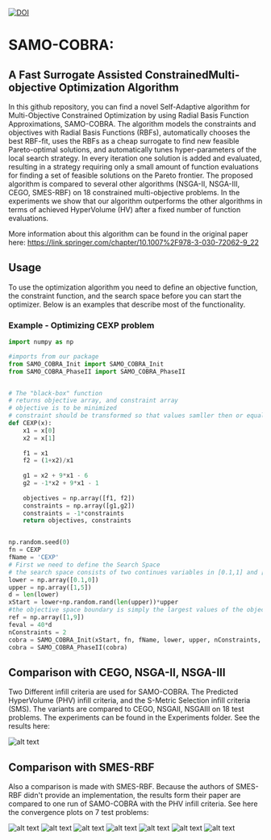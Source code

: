 [![DOI](https://zenodo.org/badge/DOI/10.5281/zenodo.4075509.svg)](https://doi.org/10.5281/zenodo.4075509)

# SAMO-COBRA: 
## A Fast Surrogate Assisted ConstrainedMulti-objective Optimization Algorithm

In this github repository, you can find a novel Self-Adaptive algorithm for Multi-Objective Constrained Optimization by using Radial Basis Function Approximations, SAMO-COBRA.
The algorithm models the constraints and objectives with Radial Basis Functions (RBFs), automatically chooses the best RBF-fit, uses the RBFs as a cheap surrogate to find new feasible Pareto-optimal solutions, and automatically tunes hyper-parameters of the local search strategy. 
In every iteration one solution is added and evaluated, resulting in a strategy requiring only a small amount of function evaluations for finding a set of feasible solutions on the Pareto frontier. 
The proposed algorithm is compared to several other algorithms (NSGA-II, NSGA-III, CEGO, SMES-RBF) on 18 constrained multi-objective problems. 
In the experiments we show that our algorithm outperforms the other algorithms in terms of achieved HyperVolume (HV) after a fixed number of function evaluations.

More information about this algorithm can be found in the original paper here: https://link.springer.com/chapter/10.1007%2F978-3-030-72062-9_22

## Usage

To use the optimization algorithm you need to define an objective function, the constraint function, and the search space before you can start the optimizer. Below is an examples that describe most of the functionality.
### Example - Optimizing CEXP problem

```python
import numpy as np

#imports from our package
from SAMO_COBRA_Init import SAMO_COBRA_Init
from SAMO_COBRA_PhaseII import SAMO_COBRA_PhaseII


# The "black-box" function
# returns objective array, and constraint array
# objective is to be minimized
# constraint should be transformed so that values samller then or equal to 0 are feasible
def CEXP(x):
    x1 = x[0]
    x2 = x[1]
    
    f1 = x1
    f2 = (1+x2)/x1
    
    g1 = x2 + 9*x1 - 6
    g2 = -1*x2 + 9*x1 - 1
    
    objectives = np.array([f1, f2])
    constraints = np.array([g1,g2])
    constraints = -1*constraints 
    return objectives, constraints


np.random.seed(0)
fn = CEXP
fName = 'CEXP'
# First we need to define the Search Space
# the search space consists of two continues variables in [0.1,1] and [0,5]
lower = np.array([0.1,0])
upper = np.array([1,5])
d = len(lower)
xStart = lower+np.random.rand(len(upper))*upper
#the objective space boundary is simply the largest values of the objective function we are interested in.
ref = np.array([1,9])
feval = 40*d
nConstraints = 2
cobra = SAMO_COBRA_Init(xStart, fn, fName, lower, upper, nConstraints, ref=ref, feval=feval, initDesPoints=d+1, cobraSeed=0, iterPlot=True)
cobra = SAMO_COBRA_PhaseII(cobra)

```


## Comparison with CEGO, NSGA-II, NSGA-III
Two Different infill criteria are used for SAMO-COBRA. The Predicted HyperVolume (PHV) infill criteria, and the S-Metric Selection infill criteria (SMS). The variants are compared to CEGO, NSGAII, NSGAIII on 18 test problems. The experiments can be found in the Experiments folder. See the results here:

![alt text](https://github.com/RoydeZomer/SAMO-COBRA/blob/main/SAMO_COBRA_RESULTS.PNG?raw=true)

## Comparison with SMES-RBF
Also a comparison is made with SMES-RBF. Because the authors of SMES-RBF didn't provide an implementation, the results form their paper are compared to one run of SAMO-COBRA with the PHV infill criteria. See here the convergence plots on 7 test problems:

![alt text](https://github.com/RoydeZomer/SAMO-COBRA/blob/main/Experiments/SMES_ReferencePoints_rregis/Convergenceplot%20BNH%20SAMO-COBRA%20vs%20SAMO-COBRA.png?raw=true)
![alt text](https://github.com/RoydeZomer/SAMO-COBRA/blob/main/Experiments/SMES_ReferencePoints_rregis/Convergenceplot%20SRN%20SAMO-COBRA%20vs%20SAMO-COBRA.png?raw=true)
![alt text](https://github.com/RoydeZomer/SAMO-COBRA/blob/main/Experiments/SMES_ReferencePoints_rregis/Convergenceplot%20TNK%20SAMO-COBRA%20vs%20SAMO-COBRA.png?raw=true)
![alt text](https://github.com/RoydeZomer/SAMO-COBRA/blob/main/Experiments/SMES_ReferencePoints_rregis/Convergenceplot%20OSY%20SAMO-COBRA%20vs%20SAMO-COBRA.png?raw=true)
![alt text](https://github.com/RoydeZomer/SAMO-COBRA/blob/main/Experiments/SMES_ReferencePoints_rregis/Convergenceplot%20TRICOP%20SAMO-COBRA%20vs%20SAMO-COBRA.png?raw=true)
![alt text](https://github.com/RoydeZomer/SAMO-COBRA/blob/main/Experiments/SMES_ReferencePoints_rregis/Convergenceplot%20BICOP1%20SAMO-COBRA%20vs%20SAMO-COBRA.png?raw=true)
![alt text](https://github.com/RoydeZomer/SAMO-COBRA/blob/main/Experiments/SMES_ReferencePoints_rregis/Convergenceplot%20BICOP2%20SAMO-COBRA%20vs%20SAMO-COBRA.png?raw=true)
